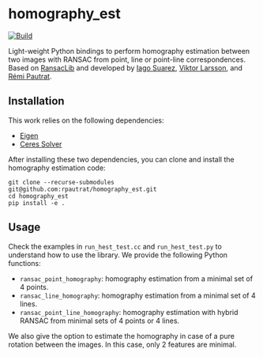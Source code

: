 # homography_est
[![Build](https://github.com/rpautrat/homography_est/actions/workflows/cmake.yml/badge.svg)](https://github.com/rpautrat/homography_est/actions/workflows/cmake.yml)

Light-weight Python bindings to perform homography estimation between two images with RANSAC from point, line or point-line correspondences.
Based on [RansacLib](https://github.com/tsattler/RansacLib) and developed by [Iago Suarez](https://github.com/iago-suarez), [Viktor Larsson](https://github.com/vlarsson), and [Rémi Pautrat](https://github.com/rpautrat).

## Installation
This work relies on the following dependencies:
- [Eigen](http://eigen.tuxfamily.org/index.php?title=Main_Page)
- [Ceres Solver](http://ceres-solver.org/)

After installing these two dependencies, you can clone and install the homography estimation code:
```
git clone --recurse-submodules git@github.com:rpautrat/homography_est.git
cd homography_est
pip install -e .
```

## Usage
Check the examples in `run_hest_test.cc` and `run_hest_test.py` to understand how to use the library. We provide the following Python functions:
- `ransac_point_homography`: homography estimation from a minimal set of 4 points.
- `ransac_line_homography`: homography estimation from a minimal set of 4 lines.
- `ransac_point_line_homography`: homography estimation with hybrid RANSAC from minimal sets of 4 points or 4 lines.

We also give the option to estimate the homography in case of a pure rotation between the images. In this case, only 2 features are minimal.
